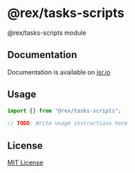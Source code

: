 # @rex/tasks-scripts

@rex/tasks-scripts module

## Documentation

Documentation is available on [jsr.io](https://jsr.io/@rex/tasks-scripts/doc)

## Usage
```typescript
import {} from "@rex/tasks-scripts";

// TODO: Write usage instructions here
```

## License

[MIT License](./LICENSE.md)